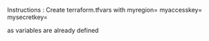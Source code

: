 Instructions : 
	Create terraform.tfvars with
myregion=
myaccesskey=
mysecretkey=

as variables are already defined

